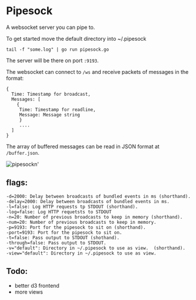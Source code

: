 # Pipesock

A websocket server you can pipe to.

To get started move the default directory into ~/.pipesock 

    tail -f "some.log" | go run pipesock.go 
    
The server will be there on port `:9193`.

The websocket can connect to `/ws` and receive packets of messages in the format:

    {
      Time: Timestamp for broadcast,
      Messages: [
        {
         Time: Timestamp for readline,
         Message: Message string
         }
         ....
      ]
    }

The array of buffered messages can be read in JSON format at `/buffer.json`.



![pipesockn'](http://www.westernsafety.com/ultratech2008/UltratechStormpg18-PipeSock.jpg)

## flags:

    -d=2000: Delay between broadcasts of bundled events in ms (shorthand).
    -delay=2000: Delay between broadcasts of bundled events in ms.
    -l=false: Log HTTP requests tp STDOUT (shorthand).
    -log=false: Log HTTP requetsts to STDOUT
    -n=20: Number of previous broadcasts to keep in memory (shorthand).
    -num=20: Number of previous broadcasts to keep in memory.
    -p=9193: Port for the pipesock to sit on (shorthand).
    -port=9193: Port for the pipesock to sit on.
    -t=false: Pass output to STDOUT (shothand).
    -through=false: Pass output to STDOUT.
    -v="default": Directory in ~/.pipesock to use as view.  (shorthand).
    -view="default": Directory in ~/.pipesock to use as view.


## Todo: 

* better d3 frontend
* more views
